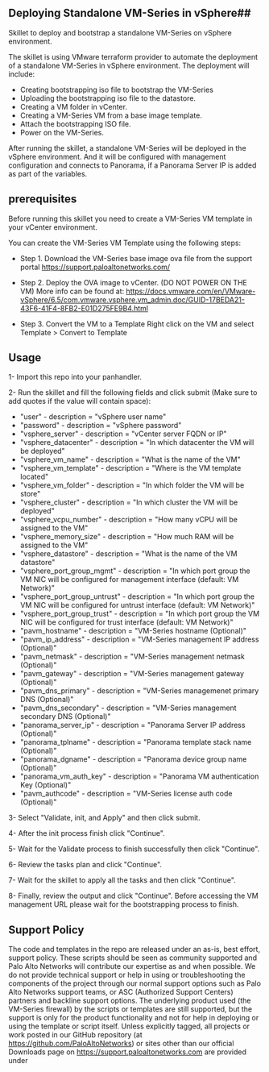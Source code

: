 ## Deploying Standalone VM-Series in vSphere##
Skillet to deploy and bootstrap a standalone VM-Series on vSphere environment. 

The skillet is using VMware terraform provider to automate the deployment of a standalone VM-Series in vSphere environment.
The deployment will include:
- Creating bootstrapping iso file to bootstrap the VM-Series
- Uploading the bootstrapping iso file to the datastore.
- Creating a VM folder in vCenter.
- Creating a VM-Series VM from a base image template.
- Attach the bootstrapping ISO file.
- Power on the VM-Series.

After running the skillet, a standalone VM-Series will be deployed in the vSphere environment. And it will be configured with management configuration and connects to Panorama, if a Panorama Server IP is added as part of the variables.

## prerequisites ##
Before running this skillet you need to create a VM-Series VM template in your vCenter environment.

You can create the VM-Series VM Template using the following steps:

* Step 1.	Download the VM-Series base image ova file from the support portal
https://support.paloaltonetworks.com/

* Step 2.	Deploy the OVA image to vCenter. (DO NOT POWER ON THE VM)
More info can be found at:
https://docs.vmware.com/en/VMware-vSphere/6.5/com.vmware.vsphere.vm_admin.doc/GUID-17BEDA21-43F6-41F4-8FB2-E01D275FE9B4.html

* Step 3.	Convert the VM to a Template
Right click on the VM and select Template > Convert to Template

## Usage ##

1- Import this repo into your panhandler.

2- Run the skillet and fill the following fields and click submit (Make sure to add quotes if the value will contain space):
* "user"  - description = "vSphere user name"
* "password"  - description = "vSphere password"
* "vsphere_server"  - description = "vCenter server FQDN or IP"
* "vsphere_datacenter"  - description = "In which datacenter the VM will be deployed"
* "vsphere_vm_name"  - description = "What is the name of the VM"
* "vsphere_vm_template"  - description = "Where is the VM template located"
* "vsphere_vm_folder"  - description = "In which folder the VM will be store"
* "vsphere_cluster"  - description = "In which cluster the VM will be deployed"
* "vsphere_vcpu_number"  - description = "How many vCPU will be assigned to the VM"
* "vsphere_memory_size"  - description = "How much RAM will be assigned to the VM"
* "vsphere_datastore"  - description = "What is the name of the VM datastore"
* "vsphere_port_group_mgmt"  - description = "In which port group the VM NIC will be configured for management interface (default: VM Network)"
* "vsphere_port_group_untrust"  - description = "In which port group the VM NIC will be configured for untrust interface (default: VM Network)"
* "vsphere_port_group_trust"  - description = "In which port group the VM NIC will be configured for trust interface (default: VM Network)"
* "pavm_hostname"  - description = "VM-Series hostname (Optional)"
* "pavm_ip_address"  - description = "VM-Series management IP address (Optional)"
* "pavm_netmask"  - description = "VM-Series management netmask (Optional)"
* "pavm_gateway"  - description = "VM-Series management gateway (Optional)"
* "pavm_dns_primary"  - description = "VM-Series managemenet primary DNS (Optional)"
* "pavm_dns_secondary"  - description = "VM-Series management secondary DNS (Optional)"
* "panorama_server_ip"  - description = "Panorama Server IP address (Optional)"
* "panorama_tplname"  - description = "Panorama template stack name (Optional)"
* "panorama_dgname"  - description = "Panorama device group name (Optional)"
* "panorama_vm_auth_key"  - description = "Panorama VM authentication Key (Optional)"
* "pavm_authcode"  - description = "VM-Series license auth code (Optional)" 

3- Select "Validate, init, and Apply" and then click submit.

4- After the init process finish click "Continue".

5- Wait for the Validate process to finish successfully then click "Continue".

6- Review the tasks plan and click "Continue".

7- Wait for the skillet to apply all the tasks and then click "Continue".

8- Finally, review the output and click "Continue". Before accessing the VM management URL please wait for the bootstrapping process to finish.

## Support Policy

The code and templates in the repo are released under an as-is, best effort,
support policy. These scripts should be seen as community supported and
Palo Alto Networks will contribute our expertise as and when possible.
We do not provide technical support or help in using or troubleshooting the
components of the project through our normal support options such as
Palo Alto Networks support teams, or ASC (Authorized Support Centers)
partners and backline support options. The underlying product used
(the VM-Series firewall) by the scripts or templates are still supported,
but the support is only for the product functionality and not for help in
deploying or using the template or script itself. Unless explicitly tagged,
all projects or work posted in our GitHub repository
(at https://github.com/PaloAltoNetworks) or sites other than our official
Downloads page on https://support.paloaltonetworks.com are provided under